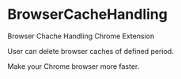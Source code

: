 # BrowserCacheHandling

Browser Chache Handling Chrome Extension

User can delete browser caches of defined period.

Make your Chrome browser more faster.

